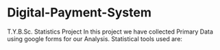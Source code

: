 # Digital-Payment-System
T.Y.B.Sc. Statistics Project 
In this project we have collected Primary Data using google forms for our Analysis.
Statistical tools used are:
       
